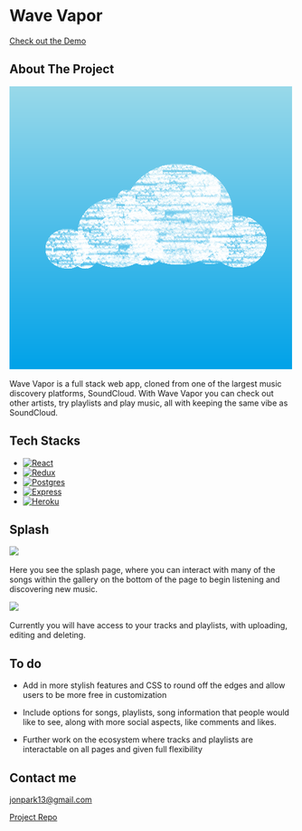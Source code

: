 
# Wave Vapor

[Check out the Demo](https://wave-vapor.onrender.com/)

## About The Project

![Image](./frontend/src/assets/images/VVlogo.png)

Wave Vapor is a full stack web app, cloned from one of the largest music discovery platforms, SoundCloud. With Wave Vapor you can check out other artists, try playlists and play music, all with keeping the same vibe as SoundCloud.

## Tech Stacks

- [![React][React.js]][React-url]
- [![Redux][Redux.js.org]][Redux-url]
- [![Postgres][Postgresql.org]][Postgres-url]
- [![Express][Expressjs.com]][Express-url]
- [![Heroku][Heroku.com]][Heroku-url]


## Splash

<img src="https://imgur.com/u7pJEyD.jpg"/>

Here you see the splash page, where you can interact with many of the songs within the gallery on the bottom of the page to begin listening and discovering new music.

<img src='https://imgur.com/9Iue1Hb.jpg'>

Currently you will have access to your tracks and playlists, with uploading, editing and deleting.

## To do

- Add in more stylish features and CSS to round off the edges and allow users to be more free in customization

- Include options for songs, playlists, song information that people would like to see, along with more social aspects, like comments and likes.

- Further work on the ecosystem where tracks and playlists are interactable on all pages and given full flexibility

## Contact me

jonpark13@gmail.com

[Project Repo](https://github.com/jonpark13/API-project)

[React.js]: https://img.shields.io/badge/React-20232A?style=for-the-badge&logo=react&logoColor=61DAFB
[React-url]: https://reactjs.org/
[Redux.js.org]: https://img.shields.io/badge/redux-%23593d88.svg?style=for-the-badge&logo=redux&logoColor=white
[Redux-url]: https://redux.js.org/
[Postgresql.org]: https://img.shields.io/badge/postgres-%23316192.svg?style=for-the-badge&logo=postgresql&logoColor=white
[Postgres-url]: https://www.postgresql.org/
[Expressjs.com]: https://img.shields.io/badge/express.js-%23404d59.svg?style=for-the-badge&logo=express&logoColor=%2361DAFB
[Express-url]: https://heroku.com/
[Heroku.com]: https://img.shields.io/badge/heroku-%23430098.svg?style=for-the-badge&logo=heroku&logoColor=white
[Heroku-url]: https://heroku.com 